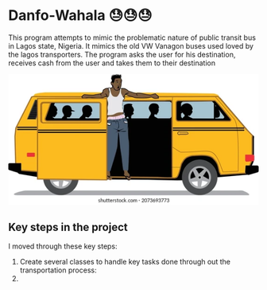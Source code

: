 # Danfo-Wahala 😓😓😓

This program attempts to mimic the problematic nature of public transit bus in Lagos state, Nigeria.
It mimics the old VW Vanagon buses used loved by the lagos transporters.
The program asks the user for his destination, receives cash from the user and takes them to their destination

![img.png](img.png)

## Key steps in the project

I moved through these key steps:
1. Create several classes to handle key tasks done through out the transportation process:
2. 
